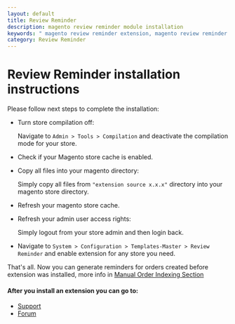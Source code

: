 ```yaml
---
layout: default
title: Review Reminder
description: magento review reminder module installation
keywords: " magento review reminder extension, magento review reminder email "
category: Review Reminder
---
```


# Review Reminder installation instructions

Please follow next steps to complete the installation:

* Turn store compilation off:

    Navigate to `Admin > Tools > Compilation` and deactivate the compilation
    mode for your store.

* Check if your Magento store cache is enabled.

* Copy all files into your magento directory:

    Simply copy all files from `"extension source x.x.x"` directory into your
    magento store directory.

* Refresh your magento store cache.

* Refresh your admin user access rights:

    Simply logout from your store admin and then login back.

* Navigate to `System > Configuration > Templates-Master > Review Reminder` and
enable extension for any store you need.

That's all. Now you can generate reminders for orders created before extension was installed, more info in  [Manual Order Indexing Section][manual_order_indexing]

#### After you install an extension you can go to:

* [Support](https://swissuplabs.com/contacts/)
* [Forum](https://swissuplabs.com/magento-forum/)

[manual_order_indexing]: /m1/reviewreminder/#manual-order-indexing-section